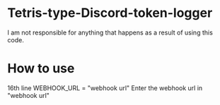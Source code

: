 # Tetris-type-Discord-token-logger
I am not responsible for anything that happens as a result of using this code.

# How to use

16th line
WEBHOOK_URL = "webhook url"
Enter the webhook url in "webhook url"

